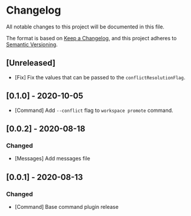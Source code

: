 # Changelog
All notable changes to this project will be documented in this file.

The format is based on [Keep a Changelog](https://keepachangelog.com/en/1.0.0/),
and this project adheres to [Semantic Versioning](https://semver.org/spec/v2.0.0.html).

## [Unreleased]
- [Fix] Fix the values that can be passed to the `conflictResolutionFlag`.

## [0.1.0] - 2020-10-05
- [Command] Add `--conflict` flag to `workspace promote` command.

## [0.0.2] - 2020-08-18
### Changed
- [Messages] Add messages file

## [0.0.1] - 2020-08-13

### Changed
- [Command] Base command plugin release
